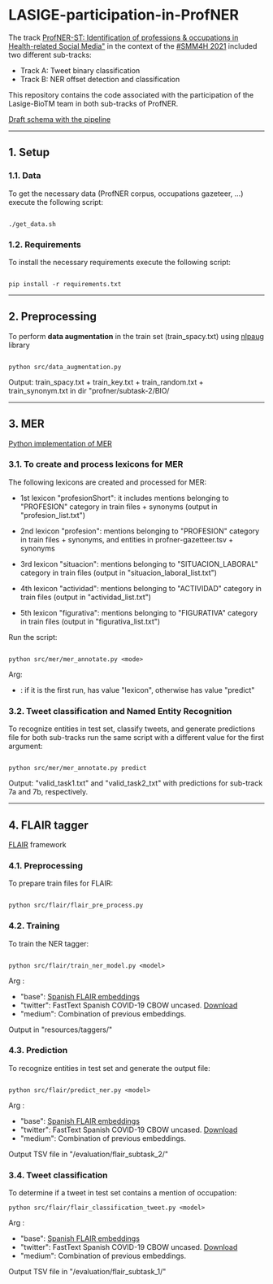 # LASIGE-participation-in-ProfNER

The track [ProfNER-ST: Identification of professions \& occupations in Health-related Social Media"](https://temu.bsc.es/smm4h-spanish/) in the context of the [\#SMM4H 2021](https://healthlanguageprocessing.org/smm4h-shared-task-2021/) included two different sub-tracks:

- Track A: Tweet binary classification
- Track B: NER offset detection and classification

This repository contains the code associated with the participation of the Lasige-BioTM team in both sub-tracks of ProfNER.

[Draft schema with the pipeline](https://docs.google.com/presentation/d/1uQNmCLS-81W1j-xsnzrp4NjSLi2iVUu3JFMFtdpmCVU/edit?usp=sharing)

-------------------------------------------------------------------------------------------------------------------
## 1. Setup

### 1.1. Data

To get the necessary data (ProfNER corpus, occupations gazeteer, ...) execute the following script:

```

./get_data.sh

```

### 1.2. Requirements

To install the necessary requirements execute the following script:

```

pip install -r requirements.txt

```

-------------------------------------------------------------------------------------------------------------------

## 2. Preprocessing

To perform **data augmentation** in the train set (train_spacy.txt) using [nlpaug](https://github.com/makcedward/nlpaug) library

```

python src/data_augmentation.py

```

Output: train_spacy.txt + train_key.txt + train_random.txt + train_synonym.txt in dir "profner/subtask-2/BIO/

-------------------------------------------------------------------------------------------------------------------

## 3. MER

[Python implementation of MER](https://pypi.org/project/merpy/)

### 3.1. To create and process lexicons for MER

The following lexicons are created and processed for MER: 

- 1st lexicon "profesionShort": it includes mentions belonging to "PROFESION" category in train files + synonyms (output in "profesion_list.txt")

- 2nd lexicon "profesion": mentions belonging to "PROFESION" category in train files + synonyms, and entities in profner-gazetteer.tsv + synonyms 

- 3rd lexicon "situacion": mentions belonging to "SITUACION_LABORAL" category in train files (output in "situacion_laboral_list.txt")

- 4th lexicon "actividad": mentions belonging to "ACTIVIDAD" category in train files (output in "actividad_list.txt")

- 5th lexicon "figurativa": mentions belonging to "FIGURATIVA" category in train files (output in "figurativa_list.txt")

Run the script:

```

python src/mer/mer_annotate.py <mode>

```

Arg:
- <mode>: if it is the first run, has value "lexicon", otherwise has value "predict"

### 3.2. Tweet classification and Named Entity Recognition

To recognize entities in test set, classify tweets, and generate predictions file for both sub-tracks run the same script with a different value for the first argument:

```

python src/mer/mer_annotate.py predict

```

Output: "valid_task1.txt" and "valid_task2_txt" with predictions for sub-track 7a and 7b, respectively.

-------------------------------------------------------------------------------------------------------------------

## 4. FLAIR tagger

[FLAIR](https://github.com/flairNLP/flair) framework

### 4.1. Preprocessing

To prepare train files for FLAIR:

```

python src/flair/flair_pre_process.py 

```

### 4.2. Training

To train the NER tagger:

```

python src/flair/train_ner_model.py <model>

```

Arg <model>:
- "base": [Spanish FLAIR embeddings](https://github.com/flairNLP/flair/blob/master/resources/docs/embeddings/FLAIR_EMBEDDINGS.md)
- "twitter": FastText Spanish COVID-19 CBOW uncased. [Download](https://zenodo.org/record/4449930#.YC_gturLdak)
- "medium": Combination of previous embeddings.

Output in "resources/taggers/<model>"

### 4.3. Prediction
To recognize entities in test set and generate the output file:

```

python src/flair/predict_ner.py <model>

```

Arg <model>:
- "base": [Spanish FLAIR embeddings](https://github.com/flairNLP/flair/blob/master/resources/docs/embeddings/FLAIR_EMBEDDINGS.md)
- "twitter": FastText Spanish COVID-19 CBOW uncased. [Download](https://zenodo.org/record/4449930#.YC_gturLdak)
- "medium": Combination of previous embeddings.

Output TSV file in "/evaluation/flair_subtask_2/<model>"
	
### 3.4. Tweet classification
To determine if a tweet in test set contains a mention of occupation:

```
python src/flair/flair_classification_tweet.py <model>

```
Arg <model>:
- "base": [Spanish FLAIR embeddings](https://github.com/flairNLP/flair/blob/master/resources/docs/embeddings/FLAIR_EMBEDDINGS.md)
- "twitter": FastText Spanish COVID-19 CBOW uncased. [Download](https://zenodo.org/record/4449930#.YC_gturLdak)
- "medium": Combination of previous embeddings.

Output TSV file in "/evaluation/flair_subtask_1/<model>"


	

